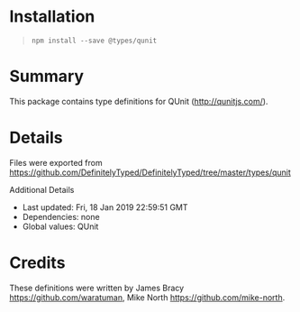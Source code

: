 # Installation
> `npm install --save @types/qunit`

# Summary
This package contains type definitions for QUnit (http://qunitjs.com/).

# Details
Files were exported from https://github.com/DefinitelyTyped/DefinitelyTyped/tree/master/types/qunit

Additional Details
 * Last updated: Fri, 18 Jan 2019 22:59:51 GMT
 * Dependencies: none
 * Global values: QUnit

# Credits
These definitions were written by James Bracy <https://github.com/waratuman>, Mike North <https://github.com/mike-north>.
